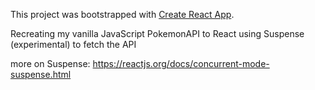 This project was bootstrapped with [Create React App](https://github.com/facebook/create-react-app).

Recreating my vanilla JavaScript PokemonAPI to React using Suspense (experimental) to fetch the API

more on Suspense: https://reactjs.org/docs/concurrent-mode-suspense.html
